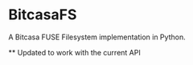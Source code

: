 BitcasaFS
=========

A Bitcasa FUSE Filesystem implementation in Python.

** Updated to work with the current API
